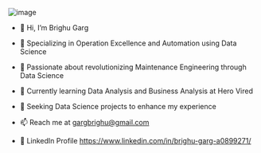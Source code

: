 ![image](https://github.com/user-attachments/assets/4c6dda1f-8984-4698-8b17-1edddd309a8d)

- 👋 Hi, I’m Brighu Garg

- 🚀 Specializing in Operation Excellence and Automation using Data Science

- 👀 Passionate about revolutionizing Maintenance Engineering through Data Science

- 🌱 Currently learning Data Analysis and Business Analysis at Hero Vired

- 💞️ Seeking Data Science projects to enhance my experience

- 📫 Reach me at gargbrighu@gmail.com

- 📄 LinkedIn Profile https://www.linkedin.com/in/brighu-garg-a0899271/

<!---
gargbrighu/gargbrighu is a ✨ special ✨ repository because its `README.md` (this file) appears on your GitHub profile.
You can click the Preview link to take a look at your changes.
--->
